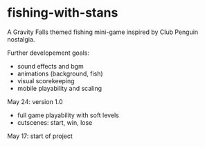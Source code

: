 # fishing-with-stans
A Gravity Falls themed fishing mini-game inspired by Club Penguin nostalgia.

Further developement goals:
- sound effects and bgm
- animations (background, fish)
- visual scorekeeping
- mobile playability and scaling

May 24: version 1.0
- full game playability with soft levels
- cutscenes: start, win, lose

May 17: start of project

